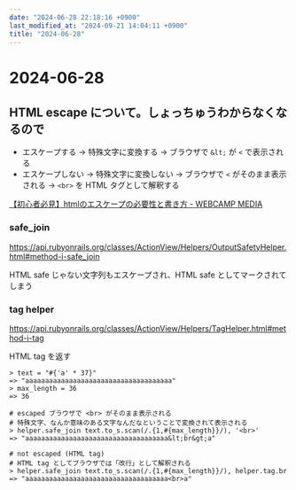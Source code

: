 ```yaml
---
date: "2024-06-28 22:18:16 +0900"
last_modified_at: "2024-09-21 14:04:11 +0900"
title: "2024-06-28"
---
```


# 2024-06-28
## HTML escape について。しょっちゅうわからなくなるので

- エスケープする -> 特殊文字に変換する -> ブラウザで `&lt;` が `<` で表示される
- エスケープしない -> 特殊文字に変換しない -> ブラウザで `<` がそのまま表示される -> `<br>` を HTML タグとして解釈する

[【初心者必見】htmlのエスケープの必要性と書き方 - WEBCAMP MEDIA](https://web-camp.io/magazine/archives/75168)

### safe_join
https://api.rubyonrails.org/classes/ActionView/Helpers/OutputSafetyHelper.html#method-i-safe_join

HTML safe じゃない文字列もエスケープされ、HTML safe としてマークされてしまう

### tag helper

https://api.rubyonrails.org/classes/ActionView/Helpers/TagHelper.html#method-i-tag

HTML tag を返す

```
> text = "#{'a' * 37}"
=> "aaaaaaaaaaaaaaaaaaaaaaaaaaaaaaaaaaaaa"
> max_length = 36
=> 36

# escaped ブラウザで <br> がそのまま表示される
# 特殊文字、なんか意味のある文字なんだなということで変換されて表示される
> helper.safe_join text.to_s.scan(/.{1,#{max_length}}/), '<br>'
=> "aaaaaaaaaaaaaaaaaaaaaaaaaaaaaaaaaaaa&lt;br&gt;a"

# not escaped (HTML tag)
# HTML tag としてブラウザでは「改行」として解釈される
> helper.safe_join text.to_s.scan(/.{1,#{max_length}}/), helper.tag.br
=> "aaaaaaaaaaaaaaaaaaaaaaaaaaaaaaaaaaaa<br>a"
```
